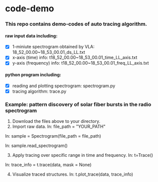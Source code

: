# code-demo
### This repo contains demo-codes of auto tracing algorithm.

#### raw input data including:
- [x] 1-miniute spectrogram obtained by VLA: 18_52_00.00~18_53_00.01_ds_LL.txt
- [x] x-axis (time) info: t18_52_00.00~18_53_00.01_time_LL_axis.txt
- [x] y-axis (frequency) info: t18_52_00.00~18_53_00.01_freq_LL_axis.txt

#### python program including:
- [x] reading and plotting spectrogram: spectrogram.py
- [x] tracing algorithm: trace.py

### Example: pattern discovery of solar fiber bursts in the radio spectrogram
1. Download the files above to your directory.
2. Import raw data.
  In: file_path = "YOUR_PATH"

  In: sample = Spectrogram(file_path = file_path)

  In: sample.read_spectrogram()
  
3. Apply tracing over specific range in time and frequency.
  In: t=Trace()

  In: trace_info = t.trace(data, mask = None)
  
4. Visualize traced structures.
  In: t.plot_trace(data, trace_info)

